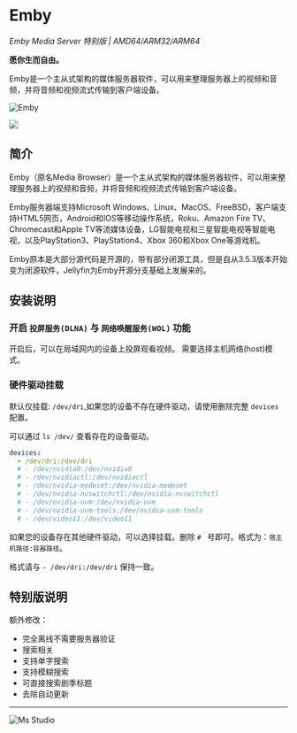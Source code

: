 # Emby

_Emby Media Server 特别版 | AMD64/ARM32/ARM64_

**愿你生而自由。**

Emby是一个主从式架构的媒体服务器软件，可以用来整理服务器上的视频和音频，并将音频和视频流式传输到客户端设备。

![Emby](https://file.lifebus.top/imgs/emby_cover.png)

![](https://img.shields.io/badge/%E6%96%B0%E7%96%86%E8%90%8C%E6%A3%AE%E8%BD%AF%E4%BB%B6%E5%BC%80%E5%8F%91%E5%B7%A5%E4%BD%9C%E5%AE%A4-%E6%8F%90%E4%BE%9B%E6%8A%80%E6%9C%AF%E6%94%AF%E6%8C%81-blue)

## 简介

Emby（原名Media Browser）是一个主从式架构的媒体服务器软件，可以用来整理服务器上的视频和音频，并将音频和视频流式传输到客户端设备。

Emby服务器端支持Microsoft Windows、Linux、MacOS、FreeBSD，客户端支持HTML5网页，Android和IOS等移动操作系统，Roku、Amazon Fire
TV、Chromecast和Apple TV等流媒体设备，LG智能电视和三星智能电视等智能电视，以及PlayStation3、PlayStation4、Xbox 360和Xbox
One等游戏机。

Emby原本是大部分源代码是开源的，带有部分闭源工具，但是自从3.5.3版本开始变为闭源软件，Jellyfin为Emby开源分支基础上发展来的。

## 安装说明

### 开启 `投屏服务(DLNA)` 与 `网络唤醒服务(WOL)` 功能

开启后，可以在局域网内的设备上投屏观看视频。 需要选择主机网络(host)模式。

### 硬件驱动挂载

默认仅挂载: `/dev/dri`,如果您的设备不存在硬件驱动，请使用删除完整 `devices` 配置。

可以通过 `ls /dev/` 查看存在的设备驱动。

```yml
devices:
  - /dev/dri:/dev/dri
  # - /dev/nvidia0:/dev/nvidia0
  # - /dev/nvidiactl:/dev/nvidiactl
  # - /dev/nvidia-modeset:/dev/nvidia-modeset
  # - /dev/nvidia-nvswitchctl:/dev/nvidia-nvswitchctl
  # - /dev/nvidia-uvm:/dev/nvidia-uvm
  # - /dev/nvidia-uvm-tools:/dev/nvidia-uvm-tools
  # - /dev/video11:/dev/video11
```

如果您的设备存在其他硬件驱动，可以选择挂载。删除 `# ` 号即可。格式为：`宿主机路径:容器路径`。

格式请与 `- /dev/dri:/dev/dri` 保持一致。

## 特别版说明

额外修改：

+ 完全离线不需要服务器验证
+ 搜索相关
+ 支持单字搜索
+ 支持模糊搜索
+ 可直接搜索剧季标题
+ 去除自动更新

---

![Ms Studio](https://file.lifebus.top/imgs/ms_blank_001.png)
